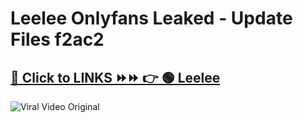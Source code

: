 
 # Leelee Onlyfans Leaked - Update Files f2ac2

## <h2><a href="https://clipsfans.com/Leelee&ref=git">🔗 Click to LINKS ⏩⏩ 👉 🟢 Leelee </a></h2>

<a href="https://clipsfans.com/Leelee&ref=git" rel="nofollow" data-target="animated-image.originalLink"><img src="https://i.ibb.co.com/xMMVF88/686577567.gif" alt="Viral Video Original" style="max-width: 100%; display: inline-block;" data-target="animated-image.originalImage"></a>

